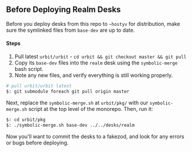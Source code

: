 ## Before Deploying Realm Desks

Before you deploy desks from this repo to `~hostyv` for distribution,
make sure the symlinked files from `base-dev` are up to date.

#### Steps

1. Pull latest `urbit/urbit` - `cd urbit && git checkout master && git pull`
2. Copy its `base-dev` files into the `realm` desk
   using the `symbolic-merge` bash script.
3. Note any new files, and verify everything is still working properly.

```bash
# pull urbit/urbit latest
$: git submodule foreach git pull origin master
```

Next, replace the `symbolic-merge.sh` at `urbit/pkg/` with our `symbolic-merge.sh` script at the top level of the monorepo. Then, run it:

```bash
$: cd urbit/pkg
$: ./symbolic-merge.sh base-dev ../../desks/realm
```

Now you'll want to commit the desks to a fakezod, and look for any errors or bugs before deploying.
